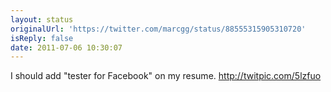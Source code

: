 ```yaml
---
layout: status
originalUrl: 'https://twitter.com/marcgg/status/88555315905310720'
isReply: false
date: 2011-07-06 10:30:07
---
```


I should add "tester for Facebook" on my resume.  http://twitpic.com/5lzfuo
